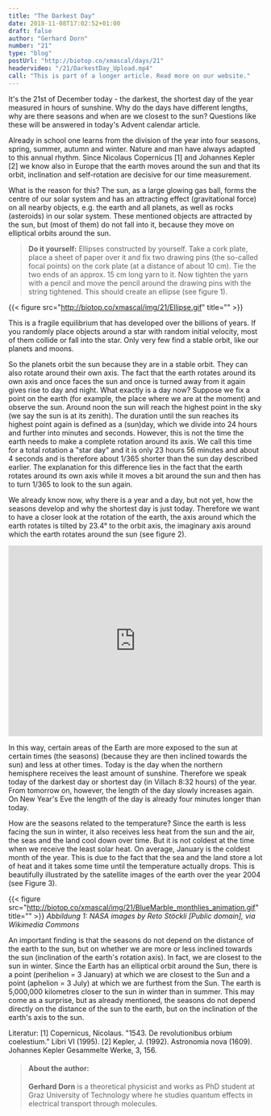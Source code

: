 ```yaml
---
title: "The Darkest Day"
date: 2018-11-08T17:02:52+01:00
draft: false
author: "Gerhard Dorn"
number: "21"
type: "blog"
postUrl: "http://biotop.co/xmascal/days/21"
headervideo: "/21/DarkestDay_Upload.mp4"
call: "This is part of a longer article. Read more on our website."
---
```

It's the 21st of December today - the darkest, the shortest day of the year measured in hours of sunshine. Why do the days have different lengths, why are there seasons and when are we closest to the sun? Questions like these will be answered in today's Advent calendar article.

Already in school one learns from the division of the year into four seasons, spring, summer, autumn and winter. Nature and man have always adapted to this annual rhythm. Since Nicolaus Copernicus [1] and Johannes Kepler [2] we know also in Europe that the earth moves around the sun and that its orbit, inclination and self-rotation are decisive for our time measurement.

What is the reason for this?
The sun, as a large glowing gas ball, forms the centre of our solar system and has an attracting effect (gravitational force) on all nearby objects, e.g. the earth and all planets, as well as rocks (asteroids) in our solar system.
These mentioned objects are attracted by the sun, but (most of them) do not fall into it, because they move on elliptical orbits around the sun.

> **Do it yourself:** Ellipses constructed by yourself. Take a cork plate, place a sheet of paper over it and fix two drawing pins (the so-called focal points) on the cork plate (at a distance of about 10 cm). Tie the two ends of an approx. 15 cm long yarn to it. Now tighten the yarn with a pencil and move the pencil around the drawing pins with the string tightened. This should create an ellipse (see figure 1).

{{< figure src="http://biotop.co/xmascal/img/21/Ellipse.gif" title="" >}}

This is a fragile equilibrium that has developed over the billions of years.
If you randomly place objects around a star with random initial velocity, most of them collide or fall into the star. Only very few find a stable orbit, like our planets and moons.

<!--more-->

So the planets orbit the sun because they are in a stable orbit. They can also rotate around their own axis. The fact that the earth rotates around its own axis and once faces the sun and once is turned away from it again gives rise to day and night.
What exactly is a day now? Suppose we fix a point on the earth (for example, the place where we are at the moment) and observe the sun. Around noon the sun will reach the highest point in the sky (we say the sun is at its zenith). The duration until the sun reaches its highest point again is defined as a (sun)day, which we divide into 24 hours and further into minutes and seconds.
However, this is not the time the earth needs to make a complete rotation around its axis. We call this time for a total rotation a "star day" and it is only 23 hours 56 minutes and about 4 seconds and is therefore about 1/365 shorter than the sun day described earlier.
The explanation for this difference lies in the fact that the earth rotates around its own axis while it moves a bit around the sun and then has to turn 1/365 to look to the sun again.

We already know now, why there is a year and a day, but not yet, how the seasons develop and why the shortest day is just today.
Therefore we want to have a closer look at the rotation of the earth, the axis around which the earth rotates is tilted by 23.4° to the orbit axis, the imaginary axis around which the earth rotates around the sun (see figure 2).

<div style="padding:75% 0 0 0;position:relative;">
  <iframe src="https://player.vimeo.com/video/307520075?autoplay=1&loop=1" style="position:absolute;top:0;left:0;width:100%;height:100%;" frameborder="0" webkitallowfullscreen mozallowfullscreen allowfullscreen>
  </iframe>
</div>
<script src="https://player.vimeo.com/api/player.js"></script>

In this way, certain areas of the Earth are more exposed to the sun at certain times (the seasons) (because they are then inclined towards the sun) and less at other times. Today is the day when the northern hemisphere receives the least amount of sunshine. Therefore we speak today of the darkest day or shortest day (in Villach 8:32 hours) of the year. From tomorrow on, however, the length of the day slowly increases again. On New Year's Eve the length of the day is already four minutes longer than today.

How are the seasons related to the temperature? Since the earth is less facing the sun in winter, it also receives less heat from the sun and the air, the seas and the land cool down over time. But it is not coldest at the time when we receive the least solar heat. On average, January is the coldest month of the year. This is due to the fact that the sea and the land store a lot of heat and it takes some time until the temperature actually drops.
This is beautifully illustrated by the satellite images of the earth over the year 2004 (see Figure 3).

{{< figure src="http://biotop.co/xmascal/img/21/BlueMarble_monthlies_animation.gif" title="" >}}
*Abbildung 1: NASA images by Reto Stöckli [Public domain], via Wikimedia Commons*

An important finding is that the seasons do not depend on the distance of the earth to the sun, but on whether we are more or less inclined towards the sun (inclination of the earth's rotation axis).
In fact, we are closest to the sun in winter. Since the Earth has an elliptical orbit around the Sun, there is a point (perihelion = 3 January) at which we are closest to the Sun and a point (aphelion = 3 July) at which we are furthest from the Sun.
The earth is 5,000,000 kilometres closer to the sun in winter than in summer. This may come as a surprise, but as already mentioned, the seasons do not depend directly on the distance of the sun to the earth, but on the inclination of the earth's axis to the sun.


Literatur:
[1] Copernicus, Nicolaus. "1543. De revolutionibus orbium coelestium." Libri VI (1995).
[2] Kepler, J. (1992). Astronomia nova (1609). Johannes Kepler Gesammelte Werke, 3, 156.

> #### About the author:
> **Gerhard Dorn** is a theoretical physicist and works as PhD student at Graz University of Technology where he studies quantum effects in electrical transport through molecules.
